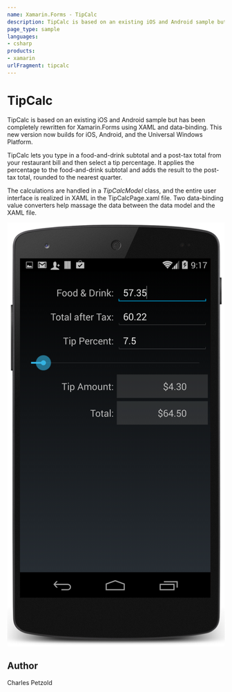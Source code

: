 ```yaml
---
name: Xamarin.Forms - TipCalc
description: TipCalc is based on an existing iOS and Android sample but has been completely rewritten for Xamarin.Forms using XAML and data-binding.
page_type: sample
languages:
- csharp
products:
- xamarin
urlFragment: tipcalc
---
```

# TipCalc

TipCalc is based on an existing iOS and Android sample but has been completely rewritten for Xamarin.Forms
using XAML and data-binding. This new version now builds for iOS, Android, and the Universal Windows Platform.

TipCalc lets you type in a food-and-drink subtotal
and a post-tax total from your restaurant bill and then select a tip percentage. It applies the percentage
to the food-and-drink subtotal and adds the result to the post-tax total, rounded to the nearest quarter.

The calculations are handled in a *TipCalcModel* class, and the entire user interface is realized in
XAML in the TipCalcPage.xaml file. Two data-binding value converters help massage the data between the data model and the XAML file.

![TipCalc application screenshot](Screenshots/01Android.png "TipCalc application screenshot")

## Author

Charles Petzold
